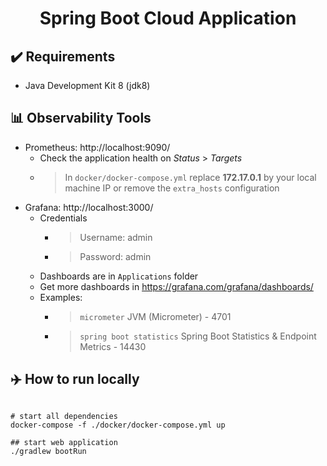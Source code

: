 <h1 align="center">Spring Boot Cloud Application</h1>

## :heavy_check_mark: Requirements
 - Java Development Kit 8 (jdk8)

## :bar_chart: Observability Tools
 - Prometheus: http://localhost:9090/
   - Check the application health on _Status_ > _Targets_
   - > In `docker/docker-compose.yml` replace **172.17.0.1** by your local machine IP or remove the `extra_hosts` configuration
 - Grafana: http://localhost:3000/
   - Credentials
     - > Username: admin
     - > Password: admin
   - Dashboards are in `Applications` folder
   - Get more dashboards in https://grafana.com/grafana/dashboards/
   - Examples: 
     - > `micrometer` JVM (Micrometer) - 4701
     - > `spring boot statistics` Spring Boot Statistics & Endpoint Metrics - 14430

## :airplane: How to run locally
```shell

# start all dependencies
docker-compose -f ./docker/docker-compose.yml up

## start web application
./gradlew bootRun
  
```